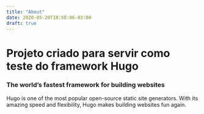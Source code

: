 ```yaml
---
title: "About"
date: 2020-05-20T18:58:06-03:00
draft: true
---
```


# Projeto criado para servir como teste do framework Hugo

### The world’s fastest framework for building websites

Hugo is one of the most popular open-source static site generators. With its amazing speed and flexibility, Hugo makes building websites fun again.
